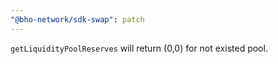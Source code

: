 ```yaml
---
"@bho-network/sdk-swap": patch
---
```


`getLiquidityPoolReserves` will return (0,0) for not existed pool.
